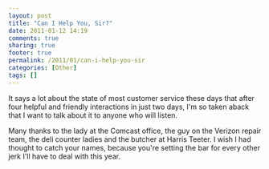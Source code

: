 ```yaml
---
layout: post
title: "Can I Help You, Sir?"
date: 2011-01-12 14:19
comments: true
sharing: true
footer: true
permalink: /2011/01/can-i-help-you-sir
categories: [Other]
tags: []
---
```

It says a lot about the state of most customer service these days that after four helpful and friendly interactions in just two days, I'm so taken aback that I want to talk about it to anyone who will listen.

Many thanks to the lady at the Comcast office, the guy on the Verizon repair team, the deli counter ladies and the butcher at Harris Teeter. I wish I had thought to catch your names, because you're setting the bar for every other jerk I'll have to deal with this year.